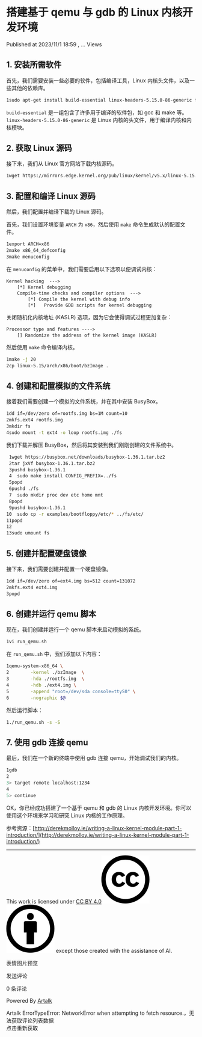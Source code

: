 
# 搭建基于 qemu 与 gdb 的 Linux 内核开发环境

Published at 2023/11/1 18:59 , ... Views

## 1\. 安装所需软件

首先，我们需要安装一些必要的软件，包括编译工具，Linux 内核头文件，以及一些其他的依赖库。

```bash
1sudo apt-get install build-essential linux-headers-5.15.0-86-generic flex bison
```

`build-essential` 是一组包含了许多用于编译的软件包，如 gcc 和 make 等。`linux-headers-5.15.0-86-generic` 是 Linux 内核的头文件，用于编译内核和内核模块。

## 2\. 获取 Linux 源码

接下来，我们从 Linux 官方网站下载内核源码。

```bash
1wget https://mirrors.edge.kernel.org/pub/linux/kernel/v5.x/linux-5.15.tar.gz
```

## 3\. 配置和编译 Linux 源码

然后，我们配置并编译下载的 Linux 源码。

首先，我们设置环境变量 `ARCH` 为 `x86`，然后使用 `make` 命令生成默认的配置文件。

```bash
1export ARCH=x86
2make x86_64_defconfig
3make menuconfig
```

在 `menuconfig` 的菜单中，我们需要启用以下选项以便调试内核：

```plain
Kernel hacking  ---> 
    [*] Kernel debugging
    Compile-time checks and compiler options  --->
        [*] Compile the kernel with debug info
        [*]   Provide GDB scripts for kernel debugging
```

关闭随机化内核地址 (KASLR) 选项，因为它会使得调试过程更加复杂：

```plain
Processor type and features ---->
    [] Randomize the address of the kernel image (KASLR)
```

然后使用 `make` 命令编译内核。

```bash
1make -j 20
2cp linux-5.15/arch/x86/boot/bzImage .
```

## 4\. 创建和配置模拟的文件系统

接着我们需要创建一个模拟的文件系统，并在其中安装 BusyBox。

```bash
1dd if=/dev/zero of=rootfs.img bs=1M count=10
2mkfs.ext4 rootfs.img
3mkdir fs
4sudo mount -t ext4 -o loop rootfs.img ./fs
```

我们下载并解压 BusyBox，然后将其安装到我们刚刚创建的文件系统中。

```bash
 1wget https://busybox.net/downloads/busybox-1.36.1.tar.bz2
 2tar jxVf busybox-1.36.1.tar.bz2
 3pushd busybox-1.36.1
 4	sudo make install CONFIG_PREFIX=../fs
 5popd
 6pushd ./fs
 7	sudo mkdir proc dev etc home mnt
 8popd
 9pushd busybox-1.36.1
10	sudo cp -r examples/bootfloppy/etc/* ../fs/etc/
11popd
12
13sudo umount fs
```

## 5\. 创建并配置硬盘镜像

接下来，我们需要创建并配置一个硬盘镜像。

```bash
1dd if=/dev/zero of=ext4.img bs=512 count=131072
2mkfs.ext4 ext4.img
3popd
```

## 6\. 创建并运行 qemu 脚本

现在，我们创建并运行一个 qemu 脚本来启动模拟的系统。

```bash
1vi run_qemu.sh
```

在 `run_qemu.sh` 中，我们添加以下内容：

```bash
1qemu-system-x86_64 \
2        -kernel ./bzImage  \
3        -hda ./rootfs.img  \
4        -hdb ./ext4.img \
5        -append "root=/dev/sda console=ttyS0" \
6        -nographic $@
```

然后运行脚本：

```bash
1./run_qemu.sh -s -S
```

## 7\. 使用 gdb 连接 qemu

最后，我们在一个新的终端中使用 gdb 连接 qemu，开始调试我们的内核。

```bash
1gdb
2
3> target remote localhost:1234
4
5> continue
```

OK，你已经成功搭建了一个基于 qemu 和 gdb 的 Linux 内核开发环境。你可以使用这个环境来学习和研究 Linux 内核的工作原理。

参考资源：[http://derekmolloy.ie/writing-a-linux-kernel-module-part-1-introduction/](http://derekmolloy.ie/writing-a-linux-kernel-module-part-1-introduction/)

- - -

This work is licensed under [CC BY 4.0![](assets/1698919004-ee0d4e4e7f4a9a9264b9d9555c2cbf13.svg)![](assets/1698919004-06b1d0fa348a6372aa5bd192527bfe9b.svg)](http://creativecommons.org/licenses/by/4.0/?ref=chooser-v1) except those created with the assistance of AI.

  

表情图片预览

发送评论

0 条评论

Powered By [Artalk](https://artalk.js.org/ "Artalk v2.4.4")

Artalk ErrorTypeError: NetworkError when attempting to fetch resource.，无法获取评论列表数据  
点击重新获取
